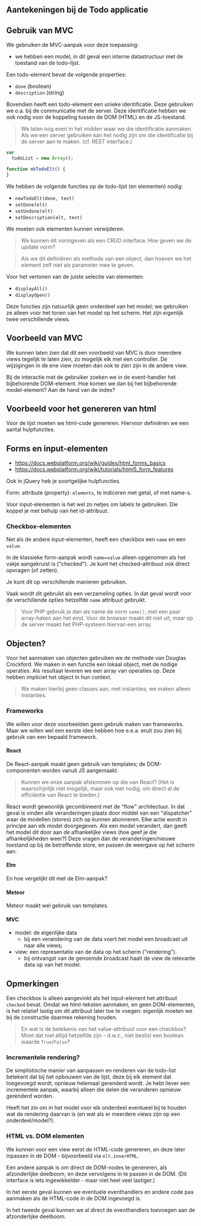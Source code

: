 ## Aantekeningen bij de Todo applicatie

## Gebruik van MVC

We gebruiken de MVC-aanpak voor deze toepassing:

* we hebben een model, in dit geval een interne datastructuur met de toestand van de todo-lijst.

Een todo-element bevat de volgende properties:

* `done` (boolean)
* `description` (string)

Bovendien heeft een todo-element een unieke identificatie. Deze gebruiken we o.a. bij de communicatie met de server. Deze identificatie hebben we ook nodig voor de koppeling tussen de DOM (HTML) en de JS-toestand.

> We laten nog even in het midden waar we die identificatie aanmaken. Als we een server gebruiken kan het nodig zijn om die identificatie bij de server aan te maken. (cf. REST interface.)

```js
var
  todoList = new Array();

function mkTodoElt() {
}

```

We hebben de volgende functies op de todo-lijst (en elementen) nodig:

* `newTodoElt(done, text)`
* `setDone(elt)`
* `setUndone(elt)`
* `setDescription(elt, text)`

We moeten ook elementen kunnen verwijderen.

> We kunnen dit vormgeven als een CRUD interface. Hoe geven we de update vorm?

> Als we dit definiëren als methods van een object, dan hoeven we het element zelf niet als parameter mee te geven.

Voor het vertonen van de juiste selectie van elementen:

* `displayAll()`
* `displayOpen()`

Deze functies zijn natuurlijk geen onderdeel van het model; we gebruiken ze alleen voor het tonen van het model op het scherm. Het zijn eigenlijk twee verschillende views.


## Voorbeeld van MVC

We kunnen laten zien dat dit een voorbeeld van MVC is door meerdere views tegelijk te laten zien, zo mogelijk elk met een controller. De wijzigingen in de ene view moeten dan ook te zien zijn in de andere view.

Bij de interactie met de gebruiker zoeken we in de event-handler het bijbehorende DOM-element. Hoe komen we dan bij het bijbehorende model-element? Aan de hand van de index?

## Voorbeeld voor het genereren van html

Voor de lijst moeten we html-code genereren. Hiervoor definiëren we een aantal hulpfuncties.

## Forms en input-elementen

* https://docs.webplatform.org/wiki/guides/html_forms_basics
* https://docs.webplatform.org/wiki/tutorials/html5_form_features

Ook in jQuery heb je soortgelijke hulpfuncties.

Form: attribute (property): `elements`, te indiceren met getal, of met name-s.

Voor input-elementen is het wel zo netjes om labels te gebruiken. Die koppel je met behulp van het id-attribuut.

### Checkbox-elementen

Net als de andere input-elementen, heeft een checkbox een `name` en een `value`.

In de klassieke form-aanpak wordt `name=value` alleen opgenomen als het vakje aangekruist is ("checked"). Je kunt het checked-attribuut ook direct opvragen (of zetten).

Je kunt dit op verschillende manieren gebruiken.

Vaak wordt dit gebruikt als een verzameling opties. In dat geval wordt voor de verschillende opties hetzelfde `name` attribuut gebruikt.

> Voor PHP gebruik je dan als name de vorm `name[]`, met een paar array-haken aan het eind. Voor de browser maakt dit niet uit, maar op de server maakt het PHP-systeem hiervan een array.

## Objecten?

Voor het aanmaken van objecten gebruiken we de methode van Douglas Crockford. We maken in een functie een lokaal object, met de nodige operaties. Als resultaat leveren we een array van operaties op. Deze hebben impliciet het object in hun context.

> We maken hierbij geen classes aan, met instanties; we maken alleen instanties.

### Frameworks

We willen voor deze voorbeelden geen gebruik maken van frameworks. Maar we willen wel een eerste idee hebben hoe e.e.a. eruit zou zien bij gebruik van een bepaald framework.

#### React

De React-aanpak maakt geen gebruik van templates; de DOM-componenten worden vanuit JS aangemaakt.

> Kunnen we onze aanpak afstemmen op die van React? (Het is waarschijnlijk niet mogelijk, maar ook niet nodig, om direct al de efficiëntie van React te bieden.)

React wordt gewoonlijk gecombineerd met de "flow" architectuur. In dat geval is vinden alle veranderingen plaats door middel van een "dispatcher" waar de modellen (stores) zich op kunnen abonneren. Elke actie wordt in principe aan elk model doorgegeven. Als een model verandert, dan geeft het model dit door aan de afhankelijke views (hoe geef je die afhankelijkheden weer?) Deze vragen dan de veranderingen/nieuwe toestand op bij de betreffende store, en passen de weergave op het scherm aan.

#### Elm

En hoe vergelijkt dit met de Elm-aanpak?

#### Meteor

Meteor maakt wel gebruik van templates.

#### MVC

* model: de eigenlijke data
    * bij een verandering van de data voert het model een broadcast uit naar alle views;
* view: een representatie van de data op het scherm ("rendering").
    * bij ontvangst van de genoemde broadcast haalt de view de relevante data op van het model.
    
## Opmerkingen

Een checkbox is alleen aangevinkt als het input-element het attribuut `checked` bevat. Omdat we html-teksten aanmaken, en geen DOM-elementen, is het relatief lastig om dit attribuut later toe te voegen: eigenlijk moeten we bij de constructie daarmee rekening houden.

> En wat is de betekenis van het value-attribuut voor een checkbox? Moet dat niet altijd hetzelfde zijn - d.w.z., niet beslist een boolean waarde `True`/`False`?

### Incrementele rendering?

De simplistische manier van aanpassen en renderen van de todo-list betekent dat bij het opbouwen van de lijst, deze bij elk element dat toegevoegd wordt, opnieuw helemaal gerenderd wordt. Je hebt liever een incrementele aanpak, waarbij alleen die delen die veranderen opnieuw gerenderd worden.

Heeft het zin om in het model voor elk onderdeel eventueel bij te houden wat de rendering daarvan is (en wat als er meerdere views zijn op een onderdeel/model?).

### HTML vs. DOM elementen

We kunnen voor een view eerst de HTML-code genereren, en deze later inpassen in de DOM - bijvoorbeeld via `elt.innerHTML`.

Een andere aanpak is om direct de DOM-nodes te genereren, als afzonderlijke deelboom, en deze vervolgens in te passen in de DOM. (Dit interface is iets ingewikkelder - maar niet heel veel lastiger.)

In het eerste geval kunnen we eventuele eventhandlers en andere code pas aanmaken als de HTML-code in de DOM ingevoegd is.

In het tweede geval kunnen we al direct de eventhandlers toevoegen aan de afzonderlijke deelboom.

